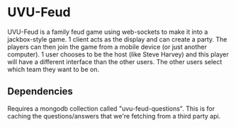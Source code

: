 # UVU-Feud

UVU-Feud is a family feud game using web-sockets to make it into a jackbox-style game. 
1 client acts as the display and can create a party. The players can then join the game from a mobile device (or just another computer).
1 user chooses to be the host (like Steve Harvey) and this player will have a different interface than the other users. The other users select which team they want to be on.

## Dependencies
Requires a mongodb collection called "uvu-feud-questions". This is for caching the questions/answers that we're fetching from a third party api.
